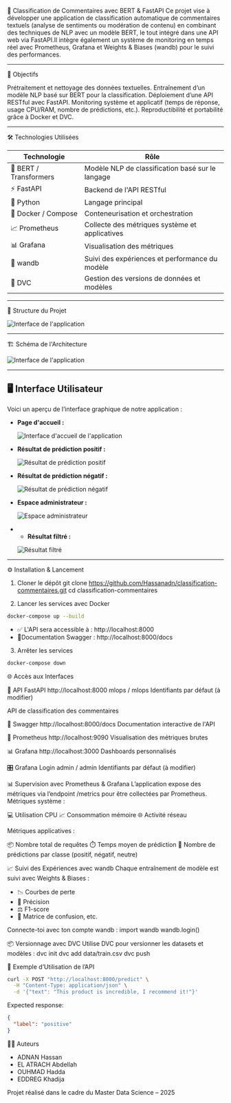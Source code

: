 🧠 Classification de Commentaires avec BERT & FastAPI
Ce projet vise à développer une application de classification automatique de commentaires textuels (analyse de sentiments ou modération de contenu) en combinant des techniques de NLP avec un modèle BERT, le tout intégré dans une API web via FastAPI.Il intègre également un système de monitoring en temps réel avec Prometheus, Grafana et Weights & Biases (wandb) pour le suivi des performances.

---

📌 Objectifs

Prétraitement et nettoyage des données textuelles.
Entraînement d’un modèle NLP basé sur BERT pour la classification.
Déploiement d’une API RESTful avec FastAPI.
Monitoring système et applicatif (temps de réponse, usage CPU/RAM, nombre de prédictions, etc.).
Reproductibilité et portabilité grâce à Docker et DVC.

---

🛠️ Technologies Utilisées

| Technologie       | Rôle                                                        |
|-------------------|-------------------------------------------------------------|
| 🤖 BERT / Transformers | Modèle NLP de classification basé sur le langage        |
| ⚡ FastAPI         | Backend de l'API RESTful                                    |
| 🐍 Python         | Langage principal                                            |
| 🐳 Docker / Compose | Conteneurisation et orchestration                         |
| 📈 Prometheus     | Collecte des métriques système et applicatives              |
| 📊 Grafana        | Visualisation des métriques                                 |
| 🧪 wandb          | Suivi des expériences et performance du modèle              |
| 🧬 DVC            | Gestion des versions de données et modèles                  |

---

📁 Structure du Projet

![Interface de l'application](/docs/STructure.png)

---

🏗️ Schéma de l'Architecture

![Interface de l'application](/docs/Project%20Architecture.jpg)

---

## 🖥️ Interface Utilisateur

Voici un aperçu de l’interface graphique de notre application :

- **Page d'accueil :**  

  ![Interface d'accueil de l'application](docs/Accueil.jpg)

- **Résultat de prédiction positif :** 

  ![Résultat de prédiction positif](docs/Prediction.jpg)

- **Résultat de prédiction négatif :**  

  ![Résultat de prédiction négatif](docs/Resultat.jpg)

- **Espace administrateur :** 

  ![Espace administrateur](docs/Espace%20d'admin.jpg)

- - **Résultat filtré :**  

  ![Résultat filtré](docs/ResultatFilttred.jpg)

---

⚙️ Installation & Lancement
1. Cloner le dépôt
git clone https://github.com/Hassanadn/classification-commentaires.git
cd classification-commentaires

2. Lancer les services avec Docker
```bash
docker-compose up --build
```

- ✅ L'API sera accessible à : http://localhost:8000
- 📄Documentation Swagger : http://localhost:8000/docs

3. Arrêter les services
```bash
docker-compose down
```


🌐 Accès aux Interfaces


🧠 API FastAPI
http://localhost:8000
mlops / mlops
Identifiants par défaut (à modifier)

API de classification des commentaires


📄 Swagger
http://localhost:8000/docs
Documentation interactive de l'API


📡 Prometheus
http://localhost:9090
Visualisation des métriques brutes


📊 Grafana
http://localhost:3000
Dashboards personnalisés


🎛️ Grafana Login
admin / admin
Identifiants par défaut (à modifier)



📊 Supervision avec Prometheus & Grafana
L’application expose des métriques via l’endpoint /metrics pour être collectées par Prometheus.
Métriques système :

💻 Utilisation CPU
📈 Consommation mémoire
🌐 Activité réseau

Métriques applicatives :

📦 Nombre total de requêtes
⏱️ Temps moyen de prédiction
🧠 Nombre de prédictions par classe (positif, négatif, neutre)


📈 Suivi des Expériences avec wandb
Chaque entraînement de modèle est suivi avec Weights & Biases :
- 📉 Courbes de perte
- 🎯 Précision
- ⚖️ F1-score 
- 🔀 Matrice de confusion, etc.

Connecte-toi avec ton compte wandb :
import wandb
wandb.login()


📦 Versionnage avec DVC
Utilise DVC pour versionner les datasets et modèles :
dvc init
dvc add data/train.csv
dvc push


📮 Exemple d’Utilisation de l’API
```bash 
curl -X POST "http://localhost:8000/predict" \
  -H "Content-Type: application/json" \
  -d '{"text": "This product is incredible, I recommend it!"}'
```
Expected response:
```json
{
  "label": "positive"
}
```

👨‍💻 Auteurs

- ADNAN Hassan
- EL ATRACH Abdellah
- OUHMAD Hadda
- EDDREG Khadija


Projet réalisé dans le cadre du Master Data Science – 2025
